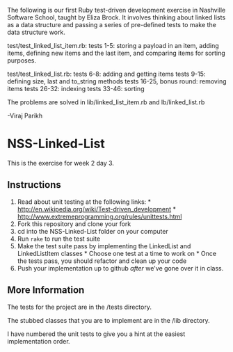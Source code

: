 The following is our first Ruby test-driven development exercise in Nashville Software School, taught by Eliza Brock.  It involves thinking about linked lists as a data structure and passing a series of pre-defined tests to make the data structure work.

test/test_linked_list_item.rb:
  tests 1-5: storing a payload in an item, adding items, defining new items and the last item, and comparing items for sorting purposes.

test/test_linked_list.rb:
  tests 6-8: adding and getting items
  tests 9-15: defining size, last and to_string methods
  tests 16-25, bonus round: removing items
  tests 26-32: indexing
  tests 33-46: sorting  

The problems are solved in lib/linked_list_item.rb and lb/linked_list.rb

-Viraj Parikh


NSS-Linked-List
===============

This is the exercise for week 2 day 3.

Instructions
-----------

  1. Read about unit testing at the following links:
    * http://en.wikipedia.org/wiki/Test-driven_development
    * http://www.extremeprogramming.org/rules/unittests.html
  2. Fork this repository and clone your fork
  3. cd into the NSS-Linked-List folder on your computer
  4. Run `rake` to run the test suite
  5. Make the test suite pass by implementing the LinkedList and LinkedListItem classes
    * Choose one test at a time to work on
    * Once the tests pass, you should refactor and clean up your code
  6. Push your implementation up to github *after* we've gone over it in class.


More Information
----------------

The tests for the project are in the /tests directory.

The stubbed classes that you are to implement are in the /lib directory.

I have numbered the unit tests to give you a hint at the easiest implementation order.
